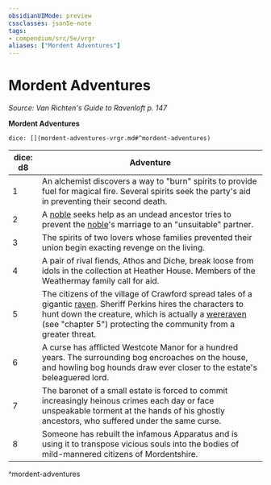 ```yaml
---
obsidianUIMode: preview
cssclasses: json5e-note
tags:
- compendium/src/5e/vrgr
aliases: ["Mordent Adventures"]
---
```

# Mordent Adventures
*Source: Van Richten's Guide to Ravenloft p. 147* 

**Mordent Adventures**

`dice: [](mordent-adventures-vrgr.md#^mordent-adventures)`

| dice: d8 | Adventure |
|----------|-----------|
| 1 | An alchemist discovers a way to "burn" spirits to provide fuel for magical fire. Several spirits seek the party's aid in preventing their second death. |
| 2 | A [noble](compendium/bestiary/humanoid/noble.md) seeks help as an undead ancestor tries to prevent the [noble](compendium/bestiary/humanoid/noble.md)'s marriage to an "unsuitable" partner. |
| 3 | The spirits of two lovers whose families prevented their union begin exacting revenge on the living. |
| 4 | A pair of rival fiends, Athos and Diche, break loose from idols in the collection at Heather House. Members of the Weathermay family call for aid. |
| 5 | The citizens of the village of Crawford spread tales of a gigantic [raven](compendium/bestiary/beast/raven.md). Sheriff Perkins hires the characters to hunt down the creature, which is actually a [wereraven](compendium/bestiary/humanoid/wereraven-vrgr.md) (see "chapter 5") protecting the community from a greater threat. |
| 6 | A curse has afflicted Westcote Manor for a hundred years. The surrounding bog encroaches on the house, and howling bog hounds draw ever closer to the estate's beleaguered lord. |
| 7 | The baronet of a small estate is forced to commit increasingly heinous crimes each day or face unspeakable torment at the hands of his ghostly ancestors, who suffered under the same curse. |
| 8 | Someone has rebuilt the infamous Apparatus and is using it to transpose vicious souls into the bodies of mild-mannered citizens of Mordentshire. |
^mordent-adventures
